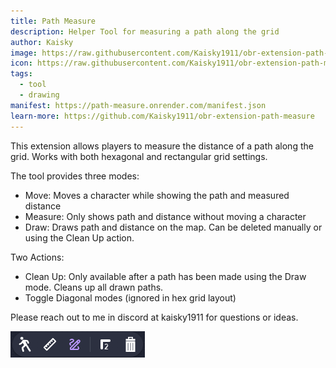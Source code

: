 ```yaml
---
title: Path Measure
description: Helper Tool for measuring a path along the grid
author: Kaisky
image: https://raw.githubusercontent.com/Kaisky1911/obr-extension-path-measure/main/image.png
icon: https://raw.githubusercontent.com/Kaisky1911/obr-extension-path-measure/main/public/icon.svg
tags:
  - tool
  - drawing
manifest: https://path-measure.onrender.com/manifest.json
learn-more: https://github.com/Kaisky1911/obr-extension-path-measure
---
```


This extension allows players to measure the distance of a path along the grid. Works with both hexagonal and rectangular grid settings.

The tool provides three modes:
  - Move: Moves a character while showing the path and measured distance
  - Measure: Only shows path and distance without moving a character
  - Draw: Draws path and distance on the map. Can be deleted manually or using the Clean Up action.

Two Actions:
  - Clean Up: Only available after a path has been made using the Draw mode. Cleans up all drawn paths.
  - Toggle Diagonal modes (ignored in hex grid layout)


Please reach out to me in discord at kaisky1911 for questions or ideas.

![path-measure-tools example](https://raw.githubusercontent.com/Kaisky1911/obr-extension-path-measure/main/tools.png)

